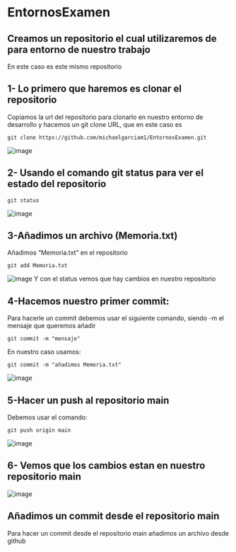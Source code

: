 # EntornosExamen

## Creamos un repositorio el cual utilizaremos de para entorno de nuestro trabajo  

En este caso es este mismo repositorio  

## 1- Lo primero que haremos es clonar el repositorio

Copiamos la url del repositorio para clonarlo en nuestro entorno de desarrollo y hacemos un git clone URL, que en este caso es

~~~
git clone https://github.com/michaelgarciam1/EntornosExamen.git
~~~  
![image](https://user-images.githubusercontent.com/114613053/205109344-d40f121d-27d1-4104-93f6-10ffa8cf70a0.png)

## 2- Usando el comando git status para ver el estado del repositorio  
~~~
git status
~~~  
![image](https://user-images.githubusercontent.com/114613053/205109862-30f27b86-5177-4a12-ab89-e722a7f8b615.png)

## 3-Añadimos un archivo (Memoria.txt)

Añadimos “Memoria.txt” en el repositorio
~~~
git add Memoria.txt
~~~  
![image](https://user-images.githubusercontent.com/114613053/205110542-6ffaf348-5c98-4a8b-84f7-02d6b3e777c7.png)
Y con el status vemos que hay cambios en nuestro repositorio

## 4-Hacemos nuestro primer commit:
Para hacerle un commit debemos usar el siguiente comando, siendo -m el mensaje que queremos añadir
~~~
git commit -m "mensaje"
~~~  
En nuestro caso usamos:
~~~
git commit -m "añadimos Memoria.txt"
~~~  
![image](https://user-images.githubusercontent.com/114613053/205112025-1c68c0f3-b68a-4233-a06a-832814b5d0da.png)  

## 5-Hacer un push al repositorio main
Debemos usar el comando:
~~~
git push origin main
~~~  
![image](https://user-images.githubusercontent.com/114613053/205112436-17bb0a7a-f88e-498e-a5d6-8308923e5762.png)

## 6- Vemos que los cambios estan en nuestro repositorio main
![image](https://user-images.githubusercontent.com/114613053/205112708-40c31e1f-a9f3-43df-a367-eb4fb5e6efc1.png)

## Añadimos un commit desde el repositorio main
Para hacer un commit desde el repositorio main añadimos un archivo desde github

